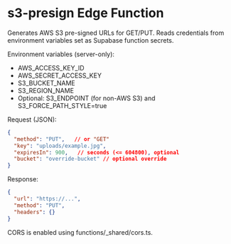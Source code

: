 # s3-presign Edge Function

Generates AWS S3 pre-signed URLs for GET/PUT. Reads credentials from environment variables set as Supabase function secrets.

Environment variables (server-only):
- AWS_ACCESS_KEY_ID
- AWS_SECRET_ACCESS_KEY
- S3_BUCKET_NAME
- S3_REGION_NAME
- Optional: S3_ENDPOINT (for non-AWS S3) and S3_FORCE_PATH_STYLE=true

Request (JSON):
```json
{
  "method": "PUT",   // or "GET"
  "key": "uploads/example.jpg",
  "expiresIn": 900,   // seconds (<= 604800), optional
  "bucket": "override-bucket" // optional override
}
```

Response:
```json
{
  "url": "https://...",
  "method": "PUT",
  "headers": {}
}
```

CORS is enabled using functions/_shared/cors.ts.